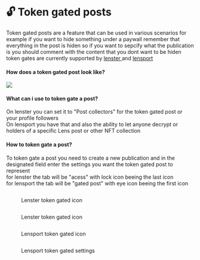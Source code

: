 # 🔓 Token gated posts

Token gated posts are a feature that can be used in various scenarios for example if you want to hide something under a paywall remember that everything in the post is hiden so if you want to sepcify what the publication is you should comment with the content that you dont want to be hiden token gates are currently supported by [lenster ](https://lenster.xyz)and [lensport](htps://lensport.io)

#### How does a token gated post look like?

![](<../../.gitbook/assets/image (1) (1) (1) (1).png>)

#### What can i use to token gate a post?

On lenster you can set it to "Post collectors" for the token gated post or your profile followers \
On lensport you have that and also the ability to let anyone decrypt or holders of a specific Lens post or other NFT collection&#x20;

#### How to token gate a post?

To token gate a post you need to create a new publication and in the designated field enter the settings you want the token gated post to represent \
for lenster the tab will be "acess" with lock icon beeing the last icon \
for lensport the tab will be "gated post" with eye icon beeing the first icon

<figure><img src="../../.gitbook/assets/image (4) (1) (1).png" alt=""><figcaption><p>Lenster token gated icon</p></figcaption></figure>

<figure><img src="../../.gitbook/assets/image (2) (1) (1) (1).png" alt=""><figcaption><p>Lenster token gated icon</p></figcaption></figure>

<figure><img src="../../.gitbook/assets/image (5) (1) (1).png" alt=""><figcaption><p>Lensport token gated icon</p></figcaption></figure>

<figure><img src="../../.gitbook/assets/image (3) (1) (1) (1).png" alt=""><figcaption><p>Lensport token gated settings</p></figcaption></figure>
